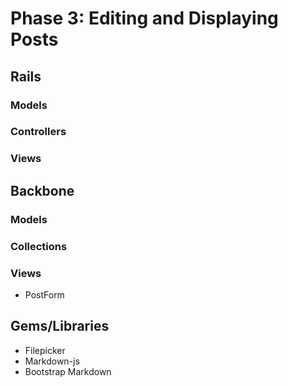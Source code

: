 # Phase 3: Editing and Displaying Posts

## Rails
### Models

### Controllers

### Views

## Backbone
### Models

### Collections

### Views
* PostForm

## Gems/Libraries
* Filepicker
* Markdown-js
* Bootstrap Markdown
